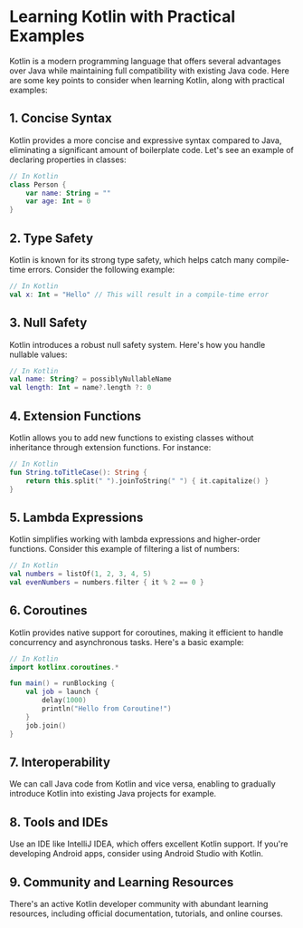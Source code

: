# Learning Kotlin with Practical Examples

Kotlin is a modern programming language that offers several advantages over Java while maintaining full compatibility with existing Java code. Here are some key points to consider when learning Kotlin, along with practical examples:

## 1. Concise Syntax

Kotlin provides a more concise and expressive syntax compared to Java, eliminating a significant amount of boilerplate code. Let's see an example of declaring properties in classes:

```kotlin
// In Kotlin
class Person {
    var name: String = ""
    var age: Int = 0
}
```

## 2. Type Safety

Kotlin is known for its strong type safety, which helps catch many compile-time errors. Consider the following example:

```kotlin
// In Kotlin
val x: Int = "Hello" // This will result in a compile-time error
```

## 3. Null Safety

Kotlin introduces a robust null safety system. Here's how you handle nullable values:

```kotlin
// In Kotlin
val name: String? = possiblyNullableName
val length: Int = name?.length ?: 0
```

## 4. Extension Functions

Kotlin allows you to add new functions to existing classes without inheritance through extension functions. For instance:

```kotlin
// In Kotlin
fun String.toTitleCase(): String {
    return this.split(" ").joinToString(" ") { it.capitalize() }
}
```

## 5. Lambda Expressions

Kotlin simplifies working with lambda expressions and higher-order functions. Consider this example of filtering a list of numbers:

```kotlin
// In Kotlin
val numbers = listOf(1, 2, 3, 4, 5)
val evenNumbers = numbers.filter { it % 2 == 0 }
```

## 6. Coroutines

Kotlin provides native support for coroutines, making it efficient to handle concurrency and asynchronous tasks. Here's a basic example:

```kotlin
// In Kotlin
import kotlinx.coroutines.*

fun main() = runBlocking {
    val job = launch {
        delay(1000)
        println("Hello from Coroutine!")
    }
    job.join()
}
```

## 7. Interoperability

We can call Java code from Kotlin and vice versa, enabling to gradually introduce Kotlin into existing Java projects for example.

## 8. Tools and IDEs

Use an IDE like IntelliJ IDEA, which offers excellent Kotlin support. If you're developing Android apps, consider using Android Studio with Kotlin.

## 9. Community and Learning Resources

There's an active Kotlin developer community with abundant learning resources, including official documentation, tutorials, and online courses.


